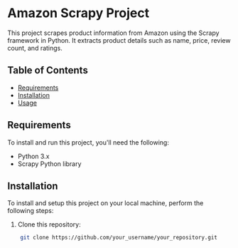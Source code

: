 # Amazon Scrapy Project

This project scrapes product information from Amazon using the Scrapy framework in Python. It extracts product details such as name, price, review count, and ratings.

## Table of Contents
- [Requirements](#requirements)
- [Installation](#installation)
- [Usage](#usage)

## Requirements
To install and run this project, you'll need the following:
- Python 3.x
- Scrapy Python library

## Installation
To install and setup this project on your local machine, perform the following steps:

1. Clone this repository: 
```bash
    git clone https://github.com/your_username/your_repository.git
```

